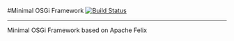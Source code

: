 #Minimal OSGi Framework [![Build Status](https://travis-ci.org/snefru/io.vypa.osgi.svg?branch=master)](https://travis-ci.org/snefru/io.vypa.osgi)
***

Minimal OSGi Framework based on Apache Felix